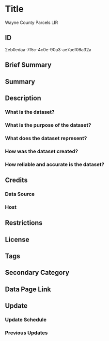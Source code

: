 # Title

Wayne County Parcels LIR

## ID

2eb0edaa-7f5c-4c0e-90a3-ae7aef06a32a

## Brief Summary

## Summary

## Description

### What is the dataset?

### What is the purpose of the dataset?

### What does the dataset represent?

### How was the dataset created?

### How reliable and accurate is the dataset?

## Credits

### Data Source

### Host

## Restrictions

## License

## Tags

## Secondary Category

## Data Page Link

## Update

### Update Schedule

### Previous Updates
